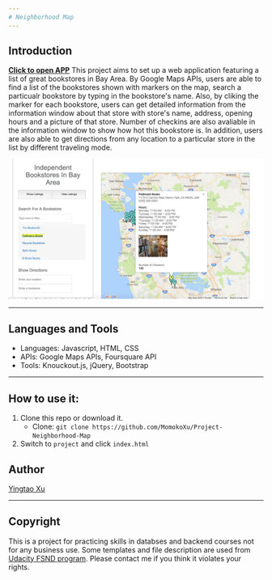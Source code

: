 ```yaml
---
# Neighborhood Map
---
```


## Introduction

[**Click to open APP**](https://bookstoreapp-645f9.firebaseapp.com/)
This project aims to set up a web application featuring a list of great bookstores in Bay Area. By Google Maps APIs, users are able to find a list of the bookstores shown with markers on the map, search a particualr bookstore by typing in the bookstore's name. Also, by cliking the marker for each bookstore, users can get detailed information from the information window about that store with store's name, address, opening hours and a picture of that store. Number of checkins are also avaliable in the information window to show how hot this bookstore is. In addition, users are also able to get directions from any location to a particular store in the list by different traveling mode.

![image of the web](https://github.com/MomokoXu/Project-Neighborhood-Map/blob/master/project/sampleimage.png)

---
## Languages and Tools

* Languages: Javascript, HTML, CSS
* APIs: Google Maps APIs, Foursquare API
* Tools: Knouckout.js, jQuery, Bootstrap
---

## How to use it:

1. Clone this repo or download it.
    * Clone: `git clone https://github.com/MomokoXu/Project-Neighborhood-Map`
2. Switch to `project` and click `index.html`

## Author
[Yingtao Xu](https://github.com/MomokoXu)

---

## Copyright
This is a project for practicing skills in databses and backend courses not for any business use. Some templates and file description are used from [Udacity FSND program](https://www.udacity.com/course/full-stack-web-developer-nanodegree--nd004). Please contact me if you think it violates your rights.